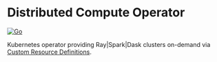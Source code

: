# Distributed Compute Operator

[![Go](https://github.com/dominodatalab/distributed-compute-operator/workflows/Go/badge.svg)](https://github.com/dominodatalab/distributed-compute-operator/actions?query=workflow%3AGo)

Kubernetes operator providing Ray|Spark|Dask clusters on-demand via [Custom Resource Definitions][custom resources].

[custom resources]: https://kubernetes.io/docs/concepts/extend-kubernetes/api-extension/custom-resources/
